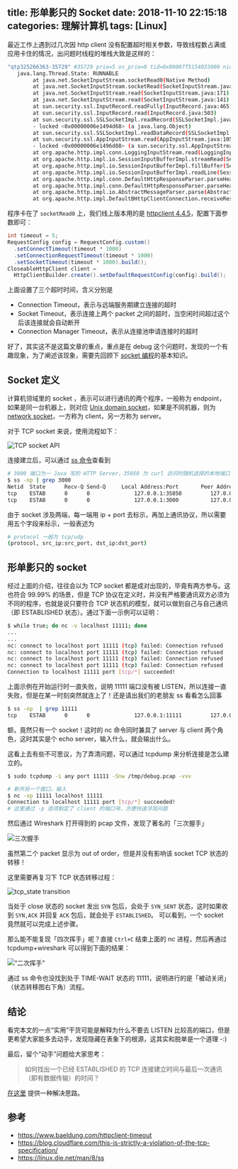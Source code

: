 title: 形单影只的 Socket
date: 2018-11-10 22:15:18
categories: 理解计算机
tags: [Linux]
---

最近工作上遇到过几次因 http client 没有配置超时相关参数，导致线程数占满或应用卡住的情况，出问题时线程的堆栈大致是这样的：

```sh
"qtp325266363-35729" #35729 prio=5 os_prio=0 tid=0x00007f5154033000 nid=0x1cf8f runnable [0x00007f4f7f511000]
   java.lang.Thread.State: RUNNABLE
        at java.net.SocketInputStream.socketRead0(Native Method)
        at java.net.SocketInputStream.socketRead(SocketInputStream.java:116)
        at java.net.SocketInputStream.read(SocketInputStream.java:171)
        at java.net.SocketInputStream.read(SocketInputStream.java:141)
        at sun.security.ssl.InputRecord.readFully(InputRecord.java:465)
        at sun.security.ssl.InputRecord.read(InputRecord.java:503)
        at sun.security.ssl.SSLSocketImpl.readRecord(SSLSocketImpl.java:983)
        - locked <0x00000006e1494d68> (a java.lang.Object)
        at sun.security.ssl.SSLSocketImpl.readDataRecord(SSLSocketImpl.java:940)
        at sun.security.ssl.AppInputStream.read(AppInputStream.java:105)
        - locked <0x00000006e1496d88> (a sun.security.ssl.AppInputStream)
        at org.apache.http.impl.conn.LoggingInputStream.read(LoggingInputStream.java:84)
        at org.apache.http.impl.io.SessionInputBufferImpl.streamRead(SessionInputBufferImpl.java:137)
        at org.apache.http.impl.io.SessionInputBufferImpl.fillBuffer(SessionInputBufferImpl.java:153)
        at org.apache.http.impl.io.SessionInputBufferImpl.readLine(SessionInputBufferImpl.java:282)
        at org.apache.http.impl.conn.DefaultHttpResponseParser.parseHead(DefaultHttpResponseParser.java:138)
        at org.apache.http.impl.conn.DefaultHttpResponseParser.parseHead(DefaultHttpResponseParser.java:56)
        at org.apache.http.impl.io.AbstractMessageParser.parse(AbstractMessageParser.java:259)
        at org.apache.http.impl.DefaultBHttpClientConnection.receiveResponseHeader(DefaultBHttpClientConnection.java:163)
```
程序卡在了 `socketRead0` 上，我们线上版本用的是 [httpclient 4.4.5](https://hc.apache.org/httpcomponents-client-ga/)，配置下面参数即可：

```java
int timeout = 5;
RequestConfig config = RequestConfig.custom()
  .setConnectTimeout(timeout * 1000)
  .setConnectionRequestTimeout(timeout * 1000)
  .setSocketTimeout(timeout * 1000).build();
CloseableHttpClient client = 
  HttpClientBuilder.create().setDefaultRequestConfig(config).build();
```
上面设置了三个超时时间，含义分别是
- Connection Timeout，表示与远端服务期建立连接的超时
- Socket Timeout，表示连接上两个 packet 之间的超时，当空闲时间超过这个后该连接就会自动断开
- Connection Manager Timeout，表示从连接池申请连接时的超时

好了，其实这不是这篇文章的重点，重点是在 debug 这个问题时，发现的一个有趣现象，为了阐述该现象，需要先回顾下 [socket 编程](/blog/2016/10/31/socket-programming/)的基本知识。

## Socket 定义

计算机领域里的 socket ，表示可以进行通讯的两个程序，一般称为 endpoint，如果是同一台机器上，则对应 [Unix domain socket](https://en.wikipedia.org/wiki/Unix_domain_socket)，如果是不同机器，则为 [network socket](https://en.wikipedia.org/wiki/Network_socket)，一方称为 client，另一方称为 server。

对于 TCP socket 来说，使用流程如下：

![TCP socket API](https://img.alicdn.com/imgextra/i1/581166664/TB2egBSbOKO.eBjSZPhXXXqcpXa_!!581166664.png_620x10000.jpg)

连接建立后，可以通过 [ss 命令](https://linux.die.net/man/8/ss)查看到

```sh
# 3000 端口为一 Java 写的 HTTP Server，35050 为 curl 访问时随机选择的本地端口
$ ss -np | grep 3000
Netid  State      Recv-Q Send-Q     Local Address:Port       Peer Address:Port
tcp    ESTAB      0      0              127.0.0.1:35050         127.0.0.1:3000   users:(("curl",12436,3))
tcp    ESTAB      0      0              127.0.0.1:3000          127.0.0.1:35050  users:(("java",12279,82))

```

由于 socket 涉及两端，每一端用 ip + port 去标示，再加上通讯协议，所以需要用五个字段来标示，一般表述为 

```sh
# protocol 一般为 tcp/udp
(protocol, src_ip:src_port, dst_ip:dst_port)
```

## 形单影只的 socket 

经过上面的介绍，往往会以为 TCP socket 都是成对出现的，毕竟有两方参与。这也符合 99.99% 的场景，但是 TCP 协议在定义时，并没有严格要通讯双方必须为不同的程序，也就是说只要符合 TCP 状态机的模型，就可以做到自己与自己通讯（即 ESTABLISHED 状态）。通过下面一示例可以证明：

```sh
$ while true; do nc -v localhost 11111; done
...
...
nc: connect to localhost port 11111 (tcp) failed: Connection refused
nc: connect to localhost port 11111 (tcp) failed: Connection refused
nc: connect to localhost port 11111 (tcp) failed: Connection refused
nc: connect to localhost port 11111 (tcp) failed: Connection refused
Connection to localhost 11111 port [tcp/*] succeeded!
```

上面示例在开始运行时一直失败，说明 11111 端口没有被 LISTEN，所以连接一直失败，但是在某一时刻突然就连上了！还是请出我们的老朋友 ss 看看怎么回事

```sh
$ ss -np  | grep 11111
tcp    ESTAB      0      0              127.0.0.1:11111         127.0.0.1:11111  users:(("nc",8419,3))
```

额，竟然只有一个 socket！这时的 nc 命令同时兼具了 server 与 client 两个角色，这时其实是个 echo server，输入什么，就会输出什么。

这看上去有些不可思议，为了弄清问题，可以通过 tcpdump 来分析连接是怎么建立的。

```sh
$ sudo tcpdump -i any port 11111 -Snw /tmp/debug.pcap -vvv

# 新开另一个窗口，输入
$ nc -vp 11111 localhost 11111
Connection to localhost 11111 port [tcp/*] succeeded!
# 这里通过 -p 选项制定了 client 的端口号，方便快速浮现问题
```

然后通过 Wireshark 打开得到的 pcap 文件，发现了著名的「三次握手」

![三次握手](https://img.alicdn.com/imgextra/i3/581166664/O1CN01cgFBcS1z69rFquQhR_!!581166664.png)

虽然第二个 packet 显示为 out of order，但是并没有影响该 socket TCP 状态的转移！

这里需要再复习下 TCP 状态转移过程：

![tcp_state transition](https://img.alicdn.com/imgextra/i2/581166664/TB2Us0HbNeK.eBjSZFlXXaywXXa_!!581166664.gif)

当处于 close 状态的 socket 发出 `SYN` 包后，会处于 `SYN_SENT` 状态，这时如果收到 `SYN,ACK` 并回复 `ACK` 包后，就会处于 `ESTABLISHED`。
可以看到，一个 socket 竟然就可以完成上述步骤。

那么能不能复现「四次挥手」呢？直接 `Ctrl+C` 结束上面的 nc 进程，然后再通过 tcpdump+wireshark 可以得到下面的结果：

![“二次挥手”](https://img.alicdn.com/imgextra/i1/581166664/O1CN011z69rDS08WSZzlD_!!581166664.png)

通过 ss 命令也没找到处于 TIME-WAIT 状态的 11111，说明进行的是「被动关闭」（状态转移图右下角）流程。

## 结论

看完本文的一点“实用”干货可能是解释为什么不要去 LISTEN 比较高的端口，但是更希望大家能多去动手，发现隐藏在表象下的根源，这其实和脱单是一个道理 -:)

最后，留个“动手”问题给大家思考：

> 如何找出一个已经 ESTABLISHED 的 TCP 连接建立时间与最后一次通讯（即有数据传输）的时间？

[在这里](https://github.com/jiacai2050/jiacai2050.github.io/issues/3) 提供一种解决思路。

## 参考

- https://www.baeldung.com/httpclient-timeout
- https://blog.cloudflare.com/this-is-strictly-a-violation-of-the-tcp-specification/
- https://linux.die.net/man/8/ss
